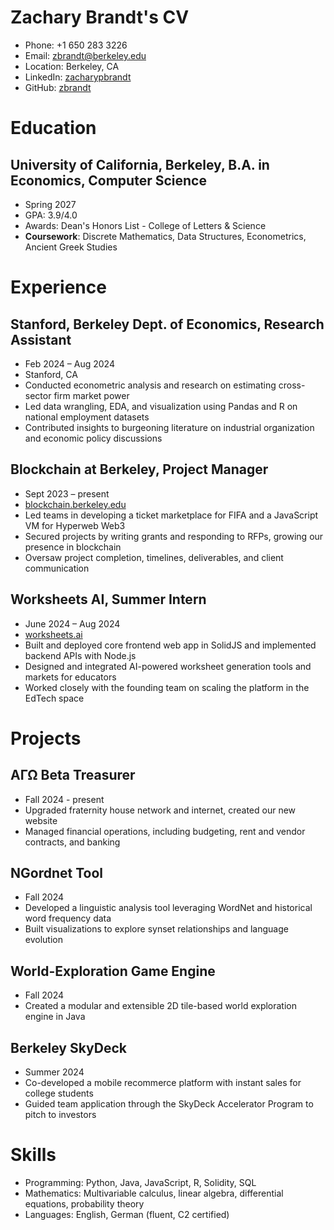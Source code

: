 # Zachary Brandt's CV

- Phone: +1 650 283 3226
- Email: [zbrandt@berkeley.edu](mailto:zbrandt@berkeley.edu)
- Location: Berkeley, CA
- LinkedIn: [zacharypbrandt](https://linkedin.com/in/zacharypbrandt)
- GitHub: [zbrandt](https://github.com/zbrandt)


# Education

## University of California, Berkeley, B.A. in Economics, Computer Science

- Spring 2027
- GPA: 3.9/4.0
- Awards: Dean's Honors List - College of Letters & Science
- **Coursework**: Discrete Mathematics, Data Structures, Econometrics, Ancient Greek Studies

# Experience

## Stanford, Berkeley Dept. of Economics, Research Assistant

- Feb 2024 – Aug 2024
- Stanford, CA
- Conducted econometric analysis and research on estimating cross-sector firm market power
- Led data wrangling, EDA, and visualization using Pandas and R on national employment datasets
- Contributed insights to burgeoning literature on industrial organization and economic policy discussions

## Blockchain at Berkeley, Project Manager

- Sept 2023 – present
- [blockchain.berkeley.edu](https://berkeley.blockchain.edu)
- Led teams in developing a ticket marketplace for FIFA and a JavaScript VM for Hyperweb Web3
- Secured projects by writing grants and responding to RFPs, growing our presence in blockchain
- Oversaw project completion, timelines, deliverables, and client communication

## Worksheets AI, Summer Intern

- June 2024 – Aug 2024
- [worksheets.ai](https://www.worksheets.ai/)
- Built and deployed core frontend web app in SolidJS and implemented backend APIs with Node.js
- Designed and integrated AI-powered worksheet generation tools and markets for educators
- Worked closely with the founding team on scaling the platform in the EdTech space

# Projects

## ΑΓΩ Beta Treasurer

- Fall 2024 - present
- Upgraded fraternity house network and internet, created our new website
- Managed financial operations, including budgeting, rent and vendor contracts, and banking

## NGordnet Tool

- Fall 2024
- Developed a linguistic analysis tool leveraging WordNet and historical word frequency data
- Built visualizations to explore synset relationships and language evolution

## World-Exploration Game Engine

- Fall 2024
- Created a modular and extensible 2D tile-based world exploration engine in Java

## Berkeley SkyDeck

- Summer 2024
- Co-developed a mobile recommerce platform with instant sales for college students
- Guided team application through the SkyDeck Accelerator Program to pitch to investors

# Skills

- Programming: Python, Java, JavaScript, R, Solidity, SQL
- Mathematics: Multivariable calculus, linear algebra, differential equations, probability theory
- Languages: English, German (fluent, C2 certified)
